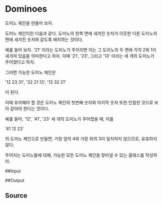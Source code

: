 # Dominoes

도미노 체인을 만들어 보자.

도미노 체인이란 다음과 같다. 도미노의 한쪽 면에 새겨진 숫자가 이웃한 다른 도미노의 면에 새겨진 숫자와 같도록 배치하는 것이다.

예를 들어 보자. '21' 이라는 도미노가 주어지면 이는 그 도미노의 두 면에 각각 2와 1이 새겨져 있음을 의미한다고 하자. 이때 '21', '23', 그리고 '13' 이라는 세 개의 도미노가 주어졌다고 하자.

그러면 가능한 도미노 체인은

'12 23 31', '32 21 13', '13 32 21' 

이 된다.

이때 유의해야 할 것은 도미노 체인의 첫번째 숫자와 마지막 숫자 또한 인접한 것으로 보아 같아야 한다는 것이다.

예를 들어, '12', '41', '23' 세 개의 도미노가 주어졌을 때, 이를

'41 12 23'

의 도미노 체인으로 만들면, 가장 앞의 4와 가장 뒤의 3이 일치하지 않으므로, 유효하지 않다.

주어지는 도미노들에 대해, 가능한 모든 도미노 체인을 찾아낼 수 있는 클래스를 작성하라.

##Input

##Output


## Source
